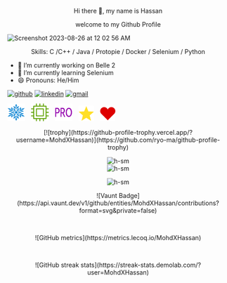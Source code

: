 <p align="center" > Hi there 👋, my name is Hassan </p>
<p align="center" >welcome to my Github Profile </p>

<img width="1000" alt="Screenshot 2023-08-26 at 12 02 56 AM" src="https://github.com/MohdXHassan/MohdXHassan/assets/46120048/baa50ba2-cf50-476a-b8a3-af4303619d09">



<p align="center" >Skills: C /C++ / Java / Protopie / Docker / Selenium / Python

- 🔭 I’m currently working on Belle 2 
- 🌱 I’m currently learning Selenium 
- 😄 Pronouns: He/Him 


[<img src='https://cdn.jsdelivr.net/npm/simple-icons@3.0.1/icons/github.svg' alt='github' height='40'>](https://github.com/MohdXHassan)  [<img src='https://cdn.jsdelivr.net/npm/simple-icons@3.0.1/icons/linkedin.svg' alt='linkedin' height='40'>](https://www.linkedin.com/in/https://www.linkedin.com/in/mohammad-hassan-769083183)  [<img src='https://cdn.jsdelivr.net/npm/simple-icons@3.0.1/icons/gmail.svg' alt='gmail' height='40'>](mh0996917@gmail.com)  

<a href='https://archiveprogram.github.com/'><img src='https://raw.githubusercontent.com/acervenky/animated-github-badges/master/assets/acbadge.gif' width='40' height='40'></a> <a href='https://docs.github.com/en/developers'><img src='https://raw.githubusercontent.com/acervenky/animated-github-badges/master/assets/devbadge.gif' width='40' height='40'></a> <a href='https://github.com/pricing'><img src='https://raw.githubusercontent.com/acervenky/animated-github-badges/master/assets/pro.gif' width='40' height='40'></a> <a href='https://stars.github.com/'><img src='https://raw.githubusercontent.com/acervenky/animated-github-badges/master/assets/starbadge.gif' width='35' height='35'></a> <a href='https://docs.github.com/en/github/supporting-the-open-source-community-with-github-sponsors'><img src='https://raw.githubusercontent.com/acervenky/animated-github-badges/master/assets/sponsorbadge.gif' width='35' height='35'></a> </p>

<p align = "center">[![trophy](https://github-profile-trophy.vercel.app/?username=MohdXHassan)](https://github.com/ryo-ma/github-profile-trophy)
</p>
<p align="center" >
  <img src="https://github-readme-streak-stats.herokuapp.com/?user=Sid-the-Slothh&theme=gotham" alt="h-sm" />
  <br>
  <img src="https://github-readme-stats.vercel.app/api?username=Sid-the-Slothh&theme=gotham" alt="h-sm" />
</p>

<p align="center">
  <img src="https://github-readme-stats.vercel.app/api/top-langs?username=Sid-the-Slothh&show_icons=true&locale=en&layout=compact&theme=gotham" alt="h-sm" width="330"/>
</p>

<p align="center" >![Vaunt Badge](https://api.vaunt.dev/v1/github/entities/MohdXHassan/contributions?format=svg&private=false) </p> 
<br>
<p align = "center">![GitHub metrics](https://metrics.lecoq.io/MohdXHassan)  </p>
<br>
<p align = "center">![GitHub streak stats](https://streak-stats.demolab.com/?user=MohdXHassan)  </p>

